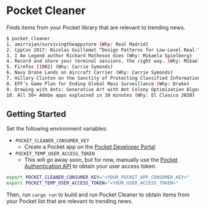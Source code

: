 # Pocket Cleaner

Finds items from your Pocket library that are relevant to trending news.

```sh
$ pocket_cleaner
1. amirrajan/survivingtheappstore (Why: Real Madrid)
2. CppCon 2017: Nicolas Guillemot “Design Patterns for Low-Level Real-Time Rendering” (Why: Real Madrid)
3. I Am Legend author Richard Matheson dies (Why: Mikaela Spielberg)
4. Record and share your terminal sessions, the right way. (Why: Mikaela Spielberg)
5. Firefox (1982) (Why: Carrie Symonds)
6. Navy Drone Lands on Aircraft Carrier (Why: Carrie Symonds)
7. Hillary Clinton on the Sanctity of Protecting Classified Information (Why: Drake)
8. EFF’s Game Plan for Ending Global Mass Surveillance (Why: Drake)
9. Drawing with Ants: Generative Art with Ant Colony Optimization Algorithms (Why: El Clasico 2020)
10. All 50+ Adobe apps explained in 10 minutes (Why: El Clasico 2020)
```

## Getting Started

Set the following environment variables:

- `POCKET_CLEANER_CONSUMER_KEY`
  - Create a Pocket app on the [Pocket Developer
    Portal](https://getpocket.com/developer/apps/)
- `POCKET_TEMP_USER_ACCESS_TOKEN`
  - This will go away soon, but for now, manually use the [Pocket Authentication API](https://getpocket.com/developer/docs/authentication) to obtain your user access token.

```sh
export POCKET_CLEANER_CONSUMER_KEY="<YOUR_POCKET_APP_CONSUMER_KEY>"
export POCKET_TEMP_USER_ACCESS_TOKEN="<YOUR_USER_ACCESS_TOKEN>"
```

Then, run `cargo run` to build and run Pocket Cleaner to obtain
items from your Pocket list that are relevant to trending news.
